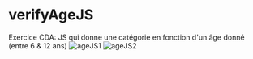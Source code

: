 # verifyAgeJS
Exercice CDA: JS qui donne une catégorie en fonction d'un âge donné (entre 6 & 12 ans)
![ageJS1](https://github.com/Camille-Durand/CoursJS/assets/75265358/40d1c678-c24c-4e7a-a040-a32346a63107)
![ageJS2](https://github.com/Camille-Durand/CoursJS/assets/75265358/1e04279e-0591-40f5-b30e-682ee8f649d6)
